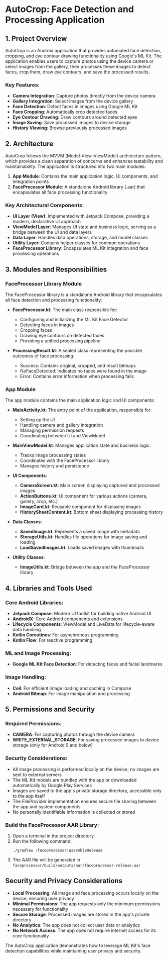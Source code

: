 # AutoCrop: Face Detection and Processing Application

## 1. Project Overview

AutoCrop is an Android application that provides automated face detection, cropping, and eye contour drawing functionality using Google's ML Kit. The application enables users to capture photos using the device camera or select images from the gallery, then processes these images to detect faces, crop them, draw eye contours, and save the processed results.

### Key Features:
- **Camera Integration**: Capture photos directly from the device camera
- **Gallery Integration**: Select images from the device gallery
- **Face Detection**: Detect faces in images using Google ML Kit
- **Face Cropping**: Automatically crop detected faces
- **Eye Contour Drawing**: Draw contours around detected eyes
- **Image Saving**: Save processed images to device storage
- **History Viewing**: Browse previously processed images

## 2. Architecture

AutoCrop follows the MVVM (Model-View-ViewModel) architecture pattern, which provides a clean separation of concerns and enhances testability and maintainability. The application is structured into two main modules:

1. **App Module**: Contains the main application logic, UI components, and integration points
2. **FaceProcessor Module**: A standalone Android library (.aar) that encapsulates all face processing functionality

### Key Architectural Components:

- **UI Layer (View)**: Implemented with Jetpack Compose, providing a modern, declarative UI approach
- **ViewModel Layer**: Manages UI state and business logic, serving as a bridge between the UI and data layers
- **Data Layer**: Handles data operations, storage, and model classes
- **Utility Layer**: Contains helper classes for common operations
- **FaceProcessor Library**: Encapsulates ML Kit integration and face processing operations

## 3. Modules and Responsibilities

### FaceProcessor Library Module

The FaceProcessor library is a standalone Android library that encapsulates all face detection and processing functionality:

- **FaceProcessor.kt**: The main class responsible for:
  - Configuring and initializing the ML Kit Face Detector
  - Detecting faces in images
  - Cropping faces
  - Drawing eye contours on detected faces
  - Providing a unified processing pipeline

- **ProcessingResult.kt**: A sealed class representing the possible outcomes of face processing:
  - Success: Contains original, cropped, and result bitmaps
  - NoFaceDetected: Indicates no faces were found in the image
  - Error: Contains error information when processing fails

### App Module

The app module contains the main application logic and UI components:

- **MainActivity.kt**: The entry point of the application, responsible for:
  - Setting up the UI
  - Handling camera and gallery integration
  - Managing permission requests
  - Coordinating between UI and ViewModel

- **MainViewModel.kt**: Manages application state and business logic:
  - Tracks image processing states
  - Coordinates with the FaceProcessor library
  - Manages history and persistence

- **UI Components**:
  - **CameraScreen.kt**: Main screen displaying captured and processed images
  - **ActionButtons.kt**: UI component for various actions (camera, gallery, crop, etc.)
  - **ImageCard.kt**: Reusable component for displaying images
  - **HistorySheetContent.kt**: Bottom sheet displaying processing history

- **Data Classes**:
  - **SavedImage.kt**: Represents a saved image with metadata
  - **StorageUtils.kt**: Handles file operations for image saving and loading
  - **LoadSavedImages.kt**: Loads saved images with thumbnails

- **Utility Classes**:
  - **ImageUtils.kt**: Bridge between the app and the FaceProcessor library

## 4. Libraries and Tools Used

### Core Android Libraries:
- **Jetpack Compose**: Modern UI toolkit for building native Android UI
- **AndroidX**: Core Android components and extensions
- **Lifecycle Components**: ViewModel and LiveData for lifecycle-aware data handling
- **Kotlin Coroutines**: For asynchronous programming
- **Kotlin Flow**: For reactive programming

### ML and Image Processing:
- **Google ML Kit Face Detection**: For detecting faces and facial landmarks

### Image Handling:
- **Coil**: For efficient image loading and caching in Compose
- **Android Bitmap**: For image manipulation and processing

## 5. Permissions and Security

### Required Permissions:
- **CAMERA**: For capturing photos through the device camera
- **WRITE_EXTERNAL_STORAGE**: For saving processed images to device storage (only for Android 9 and below)

### Security Considerations:
- All image processing is performed locally on the device; no images are sent to external servers
- The ML Kit models are bundled with the app or downloaded automatically by Google Play Services
- Images are saved to the app's private storage directory, accessible only to the app itself
- The FileProvider implementation ensures secure file sharing between the app and system components
- No personally identifiable information is collected or stored

### Build the FaceProcessor AAR Library:
1. Open a terminal in the project directory
2. Run the following command:
   ```
   ./gradlew :faceprocessor:assembleRelease
   ```
3. The AAR file will be generated in `faceprocessor/build/outputs/aar/faceprocessor-release.aar`

## Security and Privacy Considerations

- **Local Processing**: All image and face processing occurs locally on the device, ensuring user privacy
- **Minimal Permissions**: The app requests only the minimum permissions necessary for functionality
- **Secure Storage**: Processed images are stored in the app's private directory
- **No Analytics**: The app does not collect user data or analytics
- **No Network Access**: The app does not require internet access for its core functionality

The AutoCrop application demonstrates how to leverage ML Kit's face detection capabilities while maintaining user privacy and security.
